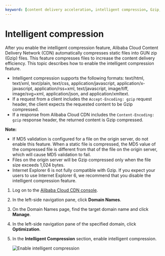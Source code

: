 ```yaml
---
keyword: [content delivery acceleration, intelligent compression, Gzip, performance improvement]
---
```


# Intelligent compression

After you enable the intelligent compression feature, Alibaba Cloud Content Delivery Network \(CDN\) automatically compresses static files into GUN zip \(Gzip\) files. This feature compresses files to increase the content delivery efficiency. This topic describes how to enable the intelligent compression feature.

-   Intelligent compression supports the following formats: text/html, text/xml, text/plain, text/css, application/javascript, application/x-javascript, application/rss+xml, text/javascript, image/tiff, image/svg+xml, application/json, and application/xmltext.
-   If a request from a client includes the `Accept-Encoding: gzip` request header, the client expects the requested content to be Gzip compressed.
-   If a response from Alibaba Cloud CDN includes the `Content-Encoding: gzip` response header, the returned content is Gzip compressed.

**Note:**

-   If MD5 validation is configured for a file on the origin server, do not enable this feature. When a static file is compressed, the MD5 value of the compressed file is different from that of the file on the origin server, which will cause MD5 validation to fail.
-   Files on the origin server will be Gzip compressed only when the file size exceeds 1,024 bytes.
-   Internet Explorer 6 is not fully compatible with Gzip. If you expect your users to use Internet Explorer 6, we recommend that you disable the intelligent compression feature.

1.  Log on to the [Alibaba Cloud CDN console](https://cdn.console.aliyun.com).

2.  In the left-side navigation pane, click **Domain Names**.

3.  On the Domain Names page, find the target domain name and click **Manage**.

4.  In the left-side navigation pane of the specified domain, click **Optimization**.

5.  In the **Intelligent Compression** section, enable intelligent compression.

    ![Enable intelligent compression](https://static-aliyun-doc.oss-accelerate.aliyuncs.com/assets/img/en-US/8056219951/p7301.png)


